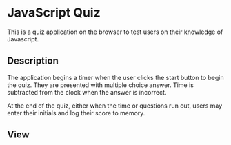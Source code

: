# JavaScript Quiz

This is a quiz application on the browser to test users on their knowledge of Javascript.

## Description

The application begins a timer when the user clicks the start button to begin the quiz.
They are presented with multiple choice answer. Time is subtracted from the clock when the answer is incorrect.

At the end of the quiz, either when the time or questions run out, users may enter their initials and log their score to memory.


## View

